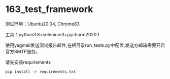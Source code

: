 # 163_test_framework
测试环境：Ubuntu20.04, Chrome83

工具：python3.8+selenium3+pycharm2020.1

使用yagmail发送测试报告邮件,在根目录run_tests.py中配置,发送方邮箱需要开启官方SMTP服务。

请先安装requirements

`pip install -r requirements.txt`
